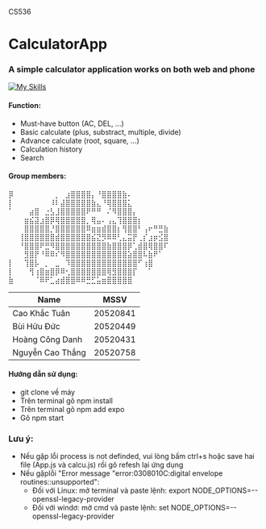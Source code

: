 CS536

# CalculatorApp
### A simple calculator application works on both web and phone
[![My Skills](https://skills.thijs.gg/icons?i=js,react)](https://skills.thijs.gg)


#### Function:
   - Must-have button (AC, DEL, ...)
   - Basic calculate (plus, substract, multiple, divide)
   - Advance calculate (root, square, ...)
   - Calculation history
   - Search
   
#### Group members:
⡿⠀⠀⠀⠀⠀⠀⠀⠀⡀⠀⣰⣿⣿⣿⣿⡄⠘⣿⣿⣿⣿⣷⠄
⡇⠀⠀⠀⠀⠀⠀⠀⠸⠇⣼⣿⣿⣿⣿⣿⣷⣄⠘⢿⣿⣿⣿⣅⠀
⠁⠀⠀⠀⣴⣿⠀⣐⣣⣸⣿⣿⣿⣿⣿⠟⠛⠛⠀⠌⠻⣿⣿⣿⡄
⠀⠀⠀⣶⣮⣽⣰⣿⡿⢿⣿⣿⣿⣿⣿⡀⢿⣤⠄⢠⣄⢹⣿⣿⣿⡆
⠀⠀⠀⣿⣿⣿⣿⣿⡘⣿⣿⣿⣿⣿⣿⠿⣶⣶⣾⣿⣿⡆⢻⣿⣿⠃⢠⠖⠛⣛⣷
⠀⠀⢸⣿⣿⣿⣿⣿⣿⣾⣿⣿⣿⣿⣿⣿⣮⣝⡻⠿⠿⢃⣄⣭⡟⢀⡎⣰⡶⣪⣿
⠀⠀⠘⣿⣿⣿⠟⣛⠻⣿⣿⣿⣿⣿⣿⣿⣿⣿⣿⣷⣿⣿⣿⡿⢁⣾⣿⢿⣿⣿⠏
⠀⠀⠀⣻⣿⡟⠘⠿⠿⠎⠻⣿⣿⣿⣿⣿⣿⣿⣿⣿⣿⣿⣿⣵⣿⣿⠧⣷⠟⠁
⡇⠀⠀⢹⣿⡧⠀⡀⠀⣀⠀⠹⣿⣿⣿⣿⣿⣿⣿⣿⣿⣿⣿⣿⣿⠋⢰⣿
⡇⠀⠀⠀⢻⢰⣿⣶⣿⡿⠿⢂⣿⣿⣿⣿⣿⣿⣿⢿⣻⣿⣿⣿⡏⠀⠀⠁⠀
⣷⠀⠀⠀⠀⠈⠿⠟⣁⣴⣾⣿⣿⠿⠿⣛⣋⣥⣶⣿⣿⣿⣿⣿⠀
 
|      Name        |   MSSV   |
|------------------|----------|
| Cao Khắc Tuân    | 20520841 |
| Bùi Hữu Đức      | 20520449 |
| Hoàng Công Danh  | 20520431 |
| Nguyễn Cao Thắng | 20520758 |

#### Hướng dẫn sử dụng: 
   - git clone về máy
   - Trên terminal gõ npm install
   - Trên terminal gõ npm add expo
   - Gõ npm start
   
### Lưu ý: 
   - Nếu gặp lỗi process is not definded, vui lòng bấm ctrl+s hoặc save hai file (App.js và calcu.js) rồi gõ refesh lại ứng dụng
   - Nếu gặplỗi "Error message "error:0308010C:digital envelope routines::unsupported":
      + Đối với Linux: mở terminal và paste lệnh:   export NODE_OPTIONS=--openssl-legacy-provider
      + Đối với windơ: mở cmd và paste lệnh: set NODE_OPTIONS=--openssl-legacy-provider
